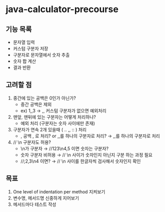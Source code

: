 # java-calculator-precourse

## 기능 목록

- 문자열 입력
- 커스텀 구분자 저장
- 구분자로 문자열에서 숫자 추출
- 숫자 합 계산
- 결과 반환

## 고려할 점

1. 중간에 있는 공백은 0인가 아닌가?
    - 중간 공백은 제외
    - ex) 1,,3 &rightarrow; ,, 커스텀 구분자가 없으면 예외처리
2. 맨앞, 맨뒤에 있는 구분자는 어떻게 처리하나?
    - 예외 처리 (구분자는 숫자 사이에만 존재)
3. 구분자가 연속 2개 있을때 ( .. ,, :: ) 처리
    - , 공백 , 로 처리? or ,,를 하나의 구분자로 처리? &rightarrow; ,,를 하나의 구분자로 처리
4. // \n 구분자도 허용?
    - \n가 구분자 &rightarrow; //123\n4,5 이면 숫자는 구분자?
    - 숫자 구분자 비허용 &rightarrow; // \n 사이가 숫자인지 아닌지 구분 하는 과정 필요
    - //;2,3\n4 이면? &rightarrow; // \n 사이를 한글자씩 검사해서 숫자인지 확인

## 목표

1. One level of indentation per method 지켜보기
2. 변수명, 메서드명 신중하게 지어보기
3. 메서드마다 테스트 작성